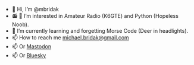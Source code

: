 - 👋 Hi, I’m @mbridak
- 📻 🐍 I’m interested in Amateur Radio (K6GTE) and Python (Hopeless Noob).
- 🧠 I’m currently learning and forgetting Morse Code (Deer in headlights).
- 📫 How to reach me michael.bridak@gmail.com
- 📫 Or <a rel='me' href="https://mastodon.radio/@k6gte">Mastodon</a>
- 📫 Or [Bluesky](https://bsky.app/profile/k6gte.bsky.social)
<!---
mbridak/mbridak is a ✨ special ✨ repository because its `README.md` (this file) appears on your GitHub profile.
You can click the Preview link to take a look at your changes.
--->
